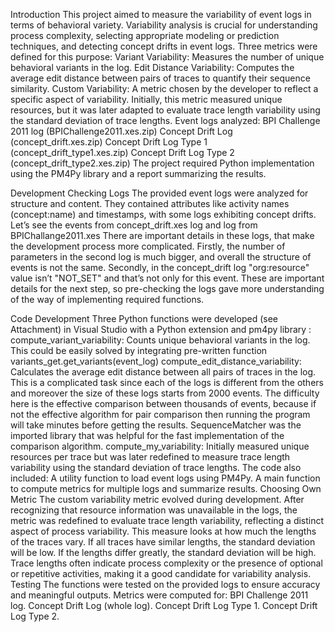 Introduction
This project aimed to measure the variability of event logs in terms of behavioral variety. Variability analysis is crucial for understanding process complexity, selecting appropriate modeling or prediction techniques, and detecting concept drifts in event logs.
Three metrics were defined for this purpose:
Variant Variability: Measures the number of unique behavioral variants in the log.
Edit Distance Variability: Computes the average edit distance between pairs of traces to quantify their sequence similarity.
Custom Variability: A metric chosen by the developer to reflect a specific aspect of variability. Initially, this metric measured unique resources, but it was later adapted to evaluate trace length variability using the standard deviation of trace lengths.
Event logs analyzed:
BPI Challenge 2011 log (BPIChallenge2011.xes.zip)
Concept Drift Log (concept_drift.xes.zip)
Concept Drift Log Type 1 (concept_drift_type1.xes.zip)
Concept Drift Log Type 2 (concept_drift_type2.xes.zip)
The project required Python implementation using the PM4Py library and a report summarizing the results.

Development
Checking Logs
The provided event logs were analyzed for structure and content. They contained attributes like activity names (concept:name) and timestamps, with some logs exhibiting concept drifts.
Let’s see the events from concept_drift.xes log
<event>
            <string key="concept:name" value="Appraise property"/>
            <string key="lifecycle:transition" value="complete"/>
            <string key="org:resource" value="NOT_SET"/>
            <date key="time:timestamp" value="2004-02-02T16:38:51.963+01:00"/>
            <string key="Activity" value="Appraise property"/>
        </event>
and log from BPIChallange2011.xes 
<event>
            <string key="org:group" value="General Lab Clinical Chemistry"/>
            <int key="Number of executions" value="1"/>
            <int key="Specialism code" value="86"/>
            <string key="concept:name" value="rhesusfactor d - centrifugeermethode - e"/>
            <string key="Producer code" value="BLOB"/>
            <string key="Section" value="Section 4"/>
            <int key="Activity code" value="370606"/>
            <date key="time:timestamp" value="2005-02-02T00:00:00.000+01:00"/>
            <string key="lifecycle:transition" value="complete"/>
</event>
There are important details in these logs, that make the development process more complicated. Firstly, the number of parameters in the second log is much bigger, and overall the structure of events is not the same. Secondly, in the concept_drift log "org:resource" value isn’t "NOT_SET" and that’s not only for this event. These are important details for the next step, so pre-checking the logs gave more understanding of the way of implementing required functions.

Code Development
Three Python functions were developed (see Attachment) in Visual Studio with a Python extension and pm4py library :
compute_variant_variability: Counts unique behavioral variants in the log. This could be easily solved by integrating pre-written function variants_get.get_variants(event_log)
compute_edit_distance_variability: Calculates the average edit distance between all pairs of traces in the log. This is a complicated task since each of the logs is different from the others and moreover the size of these logs starts from 2000 events. The difficulty here is the effective comparison between thousands of events, because if not the effective algorithm for pair comparison then running the program will take minutes before getting the results. SequenceMatcher was the imported library that was helpful for the fast implementation of the comparison algorithm. 
compute_my_variability: Initially measured unique resources per trace but was later redefined to measure trace length variability using the standard deviation of trace lengths.
The code also included:
A utility function to load event logs using PM4Py.
A main function to compute metrics for multiple logs and summarize results.
Choosing Own Metric
The custom variability metric evolved during development. After recognizing that resource information was unavailable in the logs, the metric was redefined to evaluate trace length variability, reflecting a distinct aspect of process variability.
This measure looks at how much the lengths of the traces vary. If all traces have similar lengths, the standard deviation will be low. If the lengths differ greatly, the standard deviation will be high.
Trace lengths often indicate process complexity or the presence of optional or repetitive activities, making it a good candidate for variability analysis.
Testing
The functions were tested on the provided logs to ensure accuracy and meaningful outputs. Metrics were computed for:
BPI Challenge 2011 log.
Concept Drift Log (whole log).
Concept Drift Log Type 1.
Concept Drift Log Type 2.

